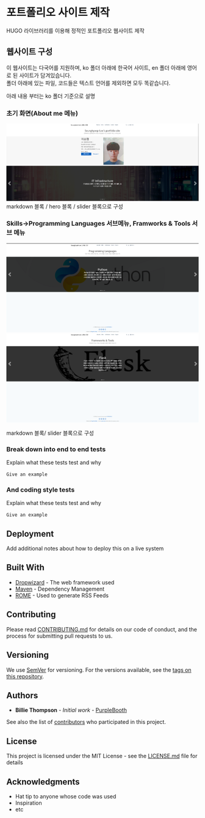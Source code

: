 # 포트폴리오 사이트 제작

HUGO 라이브러리를 이용해 정적인 포트폴리오 웹사이트 제작

## 웹사이트 구성

이 웹사이트는 다국어를 지원하며, ko 폴더 아래에 한국어 사이트, en 폴더 아래에 영어로 된 사이트가 담겨있습니다.  
폴더 아래에 있는 파일, 코드들은 텍스트 언어를 제외하면 모두 똑같습니다.

아래 내용 부터는 ko 폴더 기준으로 설명

### 초기 화면(About me 메뉴)

![alt text](rdme_aboutme.png)
markdown 블록 / hero 블록 / slider 블록으로 구성

### Skills->Programming Languages 서브메뉴, Framworks & Tools 서브 메뉴

![alt text](rdme_PL.png)
![alt text](image.png)

markdown 블록/ slider 블록으로 구성

### Break down into end to end tests

Explain what these tests test and why

```
Give an example
```

### And coding style tests

Explain what these tests test and why

```
Give an example
```

## Deployment

Add additional notes about how to deploy this on a live system

## Built With

- [Dropwizard](http://www.dropwizard.io/1.0.2/docs/) - The web framework used
- [Maven](https://maven.apache.org/) - Dependency Management
- [ROME](https://rometools.github.io/rome/) - Used to generate RSS Feeds

## Contributing

Please read [CONTRIBUTING.md](https://gist.github.com/PurpleBooth/b24679402957c63ec426) for details on our code of conduct, and the process for submitting pull requests to us.

## Versioning

We use [SemVer](http://semver.org/) for versioning. For the versions available, see the [tags on this repository](https://github.com/your/project/tags).

## Authors

- **Billie Thompson** - _Initial work_ - [PurpleBooth](https://github.com/PurpleBooth)

See also the list of [contributors](https://github.com/your/project/contributors) who participated in this project.

## License

This project is licensed under the MIT License - see the [LICENSE.md](LICENSE.md) file for details

## Acknowledgments

- Hat tip to anyone whose code was used
- Inspiration
- etc
